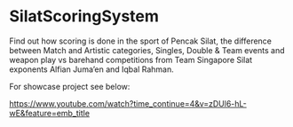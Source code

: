 # SilatScoringSystem
Find out how scoring is done in the sport of Pencak Silat, the difference between Match and Artistic categories, Singles, Double &amp; Team events and weapon play vs barehand competitions from Team Singapore Silat exponents Alfian Juma’en and Iqbal Rahman.


For showcase project see below:

https://www.youtube.com/watch?time_continue=4&v=zDUl6-hL-wE&feature=emb_title

